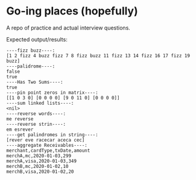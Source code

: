 # Go-ing places (hopefully)

A repo of practice and actual interview questions.

Expected output/results:
```
----fizz buzz----: 
[1 2 fizz 4 buzz fizz 7 8 fizz buzz 11 fizz 13 14 fizz 16 17 fizz 19 buzz]
----palidrome----: 
false
true
----Has Two Sums----: 
true
----pin point zeros in matrix----: 
[[1 0 3 0] [0 0 0 0] [9 0 11 0] [0 0 0 0]]
----sum linked lists----: 
<nil>
----reverse words----: 
me reverse
----reverse strin----: 
em esrever
----get palindromes in string----: 
[rever eve racecar aceca cec]
----aggregate Receivables----: 
merchant,cardType,txDate,amount
merchA,mc,2020-01-03,299
merchA,visa,2020-01-03,349
merchB,mc,2020-01-02,10
merchB,visa,2020-01-02,20
```